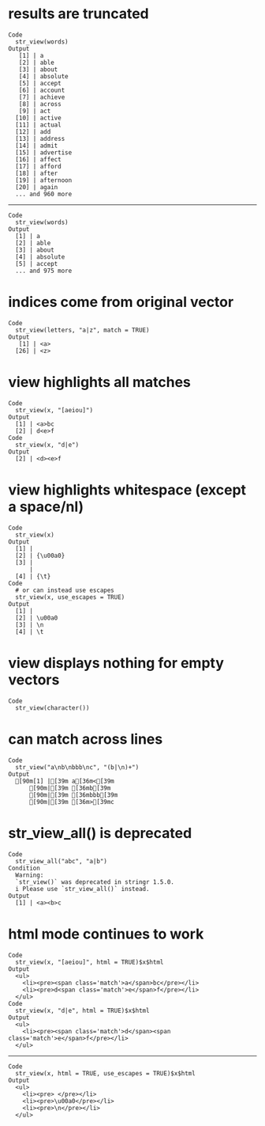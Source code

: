 # results are truncated

    Code
      str_view(words)
    Output
       [1] | a
       [2] | able
       [3] | about
       [4] | absolute
       [5] | accept
       [6] | account
       [7] | achieve
       [8] | across
       [9] | act
      [10] | active
      [11] | actual
      [12] | add
      [13] | address
      [14] | admit
      [15] | advertise
      [16] | affect
      [17] | afford
      [18] | after
      [19] | afternoon
      [20] | again
      ... and 960 more

---

    Code
      str_view(words)
    Output
      [1] | a
      [2] | able
      [3] | about
      [4] | absolute
      [5] | accept
      ... and 975 more

# indices come from original vector

    Code
      str_view(letters, "a|z", match = TRUE)
    Output
       [1] | <a>
      [26] | <z>

# view highlights all matches

    Code
      str_view(x, "[aeiou]")
    Output
      [1] | <a>bc
      [2] | d<e>f
    Code
      str_view(x, "d|e")
    Output
      [2] | <d><e>f

# view highlights whitespace (except a space/nl)

    Code
      str_view(x)
    Output
      [1] |  
      [2] | {\u00a0}
      [3] | 
          | 
      [4] | {\t}
    Code
      # or can instead use escapes
      str_view(x, use_escapes = TRUE)
    Output
      [1] |  
      [2] | \u00a0
      [3] | \n
      [4] | \t

# view displays nothing for empty vectors

    Code
      str_view(character())

# can match across lines

    Code
      str_view("a\nb\nbbb\nc", "(b|\n)+")
    Output
      [90m[1] |[39m a[36m<[39m
          [90m|[39m [36mb[39m
          [90m|[39m [36mbbb[39m
          [90m|[39m [36m>[39mc

# str_view_all() is deprecated

    Code
      str_view_all("abc", "a|b")
    Condition
      Warning:
      `str_view()` was deprecated in stringr 1.5.0.
      i Please use `str_view_all()` instead.
    Output
      [1] | <a><b>c

# html mode continues to work

    Code
      str_view(x, "[aeiou]", html = TRUE)$x$html
    Output
      <ul>
        <li><pre><span class='match'>a</span>bc</pre></li>
        <li><pre>d<span class='match'>e</span>f</pre></li>
      </ul>
    Code
      str_view(x, "d|e", html = TRUE)$x$html
    Output
      <ul>
        <li><pre><span class='match'>d</span><span class='match'>e</span>f</pre></li>
      </ul>

---

    Code
      str_view(x, html = TRUE, use_escapes = TRUE)$x$html
    Output
      <ul>
        <li><pre> </pre></li>
        <li><pre>\u00a0</pre></li>
        <li><pre>\n</pre></li>
      </ul>

